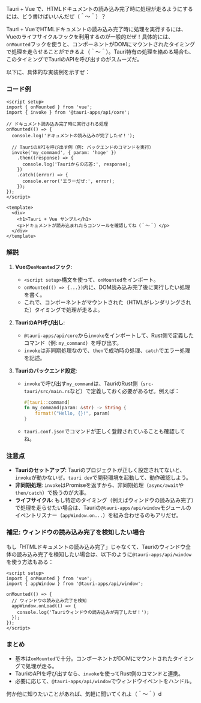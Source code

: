 Tauri + Vue で、HTMLドキュメントの読み込み完了時に処理が走るようにするには、どう書けばいいんだぜ（＾～＾）？


Tauri + VueでHTMLドキュメントの読み込み完了時に処理を実行するには、Vueのライフサイクルフックを利用するのが一般的だぜ！具体的には、`onMounted`フックを使うと、コンポーネントがDOMにマウントされたタイミングで処理を走らせることができるよ（＾～＾）。Tauri特有の処理を絡める場合も、このタイミングでTauriのAPIを呼び出すのがスムーズだ。

以下に、具体的な実装例を示すぜ：

### コード例
```vue
<script setup>
import { onMounted } from 'vue';
import { invoke } from '@tauri-apps/api/core';

// ドキュメント読み込み完了時に実行される処理
onMounted(() => {
  console.log('ドキュメントの読み込みが完了したぜ！');

  // TauriのAPIを呼び出す例（例: バックエンドのコマンドを実行）
  invoke('my_command', { param: 'hoge' })
    .then((response) => {
      console.log('Tauriからの応答:', response);
    })
    .catch((error) => {
      console.error('エラーだぜ:', error);
    });
});
</script>

<template>
  <div>
    <h1>Tauri + Vue サンプル</h1>
    <p>ドキュメントが読み込まれたらコンソールを確認してね（＾～＾）</p>
  </div>
</template>
```

### 解説
1. **Vueの`onMounted`フック**:
   - `<script setup>`構文を使って、`onMounted`をインポート。
   - `onMounted(() => {...})`内に、DOM読み込み完了後に実行したい処理を書く。
   - これで、コンポーネントがマウントされた（HTMLがレンダリングされた）タイミングで処理が走るよ。

2. **TauriのAPI呼び出し**:
   - `@tauri-apps/api/core`から`invoke`をインポートして、Rust側で定義したコマンド（例: `my_command`）を呼び出す。
   - `invoke`は非同期処理なので、`then`で成功時の処理、`catch`でエラー処理を記述。

3. **Tauriのバックエンド設定**:
   - `invoke`で呼び出す`my_command`は、TauriのRust側（`src-tauri/src/main.rs`など）で定義しておく必要があるぜ。例えば：
     ```rust
     #[tauri::command]
     fn my_command(param: &str) -> String {
         format!("Hello, {}!", param)
     }
     ```
   - `tauri.conf.json`でコマンドが正しく登録されていることも確認してね。

### 注意点
- **Tauriのセットアップ**: Tauriのプロジェクトが正しく設定されてないと、`invoke`が動かないぜ。`tauri dev`で開発環境を起動して、動作確認しよう。
- **非同期処理**: `invoke`はPromiseを返すから、非同期処理（`async/await`や`then/catch`）で扱うのが大事。
- **ライフサイクル**: もし特定のタイミング（例えばウィンドウの読み込み完了）で処理を走らせたい場合は、Tauriの`@tauri-apps/api/window`モジュールのイベントリスナー（`appWindow.on...`）を組み合わせるのもアリだぜ。

### 補足: ウィンドウの読み込み完了を検知したい場合
もし「HTMLドキュメントの読み込み完了」じゃなくて、Tauriのウィンドウ全体の読み込み完了を検知したい場合は、以下のように`@tauri-apps/api/window`を使う方法もある：

```vue
<script setup>
import { onMounted } from 'vue';
import { appWindow } from '@tauri-apps/api/window';

onMounted(() => {
  // ウィンドウの読み込み完了を検知
  appWindow.onLoad(() => {
    console.log('Tauriウィンドウの読み込みが完了したぜ！');
  });
});
</script>
```

### まとめ
- 基本は`onMounted`で十分。コンポーネントがDOMにマウントされたタイミングで処理が走る。
- TauriのAPIを呼び出すなら、`invoke`を使ってRust側のコマンドと連携。
- 必要に応じて、`@tauri-apps/api/window`でウィンドウイベントをハンドル。

何か他に知りたいことがあれば、気軽に聞いてくれよ（＾～＾）d
